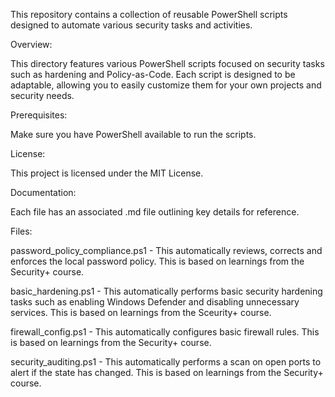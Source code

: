This repository contains a collection of reusable PowerShell scripts designed to automate various security tasks and activities.

Overview:

This directory features various PowerShell scripts focused on security tasks such as hardening and Policy-as-Code. Each script is designed to be adaptable, allowing you to easily customize them for your own projects and security needs.

Prerequisites:

Make sure you have PowerShell available to run the scripts.

License:

This project is licensed under the MIT License.

Documentation:

Each file has an associated .md file outlining key details for reference.

Files:

password_policy_compliance.ps1 - This automatically reviews, corrects and enforces the local password policy. This is based on learnings from the Security+ course.

basic_hardening.ps1 - This automatically performs basic security hardening tasks such as enabling Windows Defender and disabling unnecessary services. This is based on learnings from the Sceurity+ course.

firewall_config.ps1 - This automatically configures basic firewall rules. This is based on learnings from the Security+ course.

security_auditing.ps1 - This automatically performs a scan on open ports to alert if the state has changed. This is based on learnings from the Security+ course.
